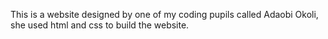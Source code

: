 This is a website designed by one of my coding pupils called Adaobi Okoli, she used html and css to build the website.
